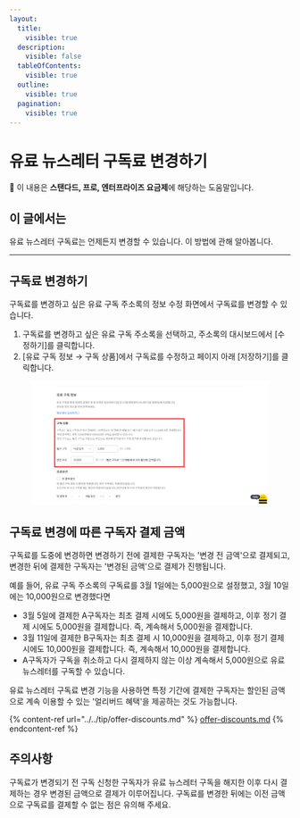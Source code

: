 ```yaml
---
layout:
  title:
    visible: true
  description:
    visible: false
  tableOfContents:
    visible: true
  outline:
    visible: true
  pagination:
    visible: true
---
```


# 유료 뉴스레터 구독료 변경하기

**💬** 이 내용은 **스탠다드, 프로, 엔터프라이즈 요금제**에 해당하는 도움말입니다.

## 이 글에서는

유료 뉴스레터 구독료는 언제든지 변경할 수 있습니다. 이 방법에 관해 알아봅니다.

***

## 구독료 변경하기 <a href="#h_0e56d186cc" id="h_0e56d186cc"></a>

구독료를 변경하고 싶은 유료 구독 주소록의 정보 수정 화면에서 구독료를 변경할 수 있습니다.&#x20;

1. 구독료를 변경하고 싶은 유료 구독 주소록을 선택하고, 주소록의 대시보드에서 \[수정하기]를 클릭합니다.
2. \[유료 구독 정보 → 구독 상품]에서 구독료를 수정하고 페이지 아래 \[저장하기]를 클릭합니다.

<figure><img src="../../.gitbook/assets/image (63) (1).png" alt=""><figcaption></figcaption></figure>



## 구독료 변경에 따른 구독자 결제 금액 <a href="#h_2ba5fdfc62" id="h_2ba5fdfc62"></a>

구독료를 도중에 변경하면 변경하기 전에 결제한 구독자는 '변경 전 금액'으로 결제되고, 변경한 뒤에 결제한 구독자는 '변경된 금액'으로 결제가 진행됩니다.

예를 들어, 유료 구독 주소록의 구독료를 3월 1일에는 5,000원으로 설정했고, 3월 10일에는 10,000원으로 변경했다면

* 3월 5일에 결제한 A구독자는 최초 결제 시에도 5,000원을 결제하고, 이후 정기 결제 시에도 5,000원을 결제합니다. 즉, 계속해서 5,000원을 결제합니다.
* 3월 11일에 결제한 B구독자는 최초 결제 시 10,000원을 결제하고, 이후 정기 결제 시에도 10,000원을 결제합니다. 즉, 계속해서 10,000원을 결제합니다.
* A구독자가 구독을 취소하고 다시 결제하지 않는 이상 계속해서 5,000원으로 유료 뉴스레터를 구독할 수 있습니다.&#x20;

유료 뉴스레터 구독료 변경 기능을 사용하면 특정 기간에 결제한 구독자는 할인된 금액으로 계속 이용할 수 있는 '얼리버드 혜택'을 제공하는 것도 가능합니다.

{% content-ref url="../../tip/offer-discounts.md" %}
[offer-discounts.md](../../tip/offer-discounts.md)
{% endcontent-ref %}



## 주의사항 <a href="#h_4fca3a5450" id="h_4fca3a5450"></a>

구독료가 변경되기 전 구독 신청한 구독자가 유료 뉴스레터 구독을 해지한 이후 다시 결제하는 경우 변경된 금액으로 결제가 이루어집니다. 구독료를 변경한 뒤에는 이전 금액으로 구독료를 결제할 수 없는 점은 유의해 주세요.
